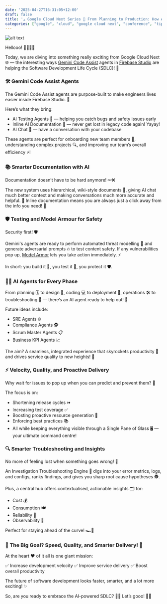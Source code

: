 ```yaml
---
date: '2025-04-27T16:31:05+12:00'
draft: false
title: '☁ Google Cloud Next Series 🚀 From Planning to Production: How AI Agents Are Transforming the SDLC 🌐🚀"'
categories: ["google", "cloud", "google cloud next", "conference", "tips", "ai", "sdlc", "firebase", "software engineers"]
---
```


![alt text](/assets/images/eevee-and-charizard-working-with-ai-agents.png)

Hellooo! 👩‍💻👨‍💻

Today, we are diving into something really exciting from Google Cloud Next 🌐 — the interesting ways [Gemini Code Assist](https://developers.google.com/gemini-code-assist/docs/overview) agents in [Firebase Studio](https://firebase.google.com/) are helping the Software Development Life Cycle (SDLC)! 🎉

### 🛠️ Gemini Code Assist Agents
The Gemini Code Assist agents are purpose-built to make engineers lives easier inside Firebase Studio. 🚀 

Here’s what they bring:

- AI Testing Agents 🧪 — helping you catch bugs and safety issues early
- Inline AI Documentation 📄 — never get lost in legacy code again! Yayay!
- AI Chat 💬 — have a conversation with your codebase

These agents are perfect for onboarding new team members 👥, understanding complex projects 🔍, and improving our team’s overall efficiency ⚡!

### 📚 Smarter Documentation with AI
Documentation doesn’t have to be hard anymore! 💤❌

The new system uses hierarchical, wiki-style documents 📖, giving AI chat much better context and making conversations much more accurate and helpful. 🎯 Inline documentation means you are always just a click away from the info you need! 🙌

### 🛡️ Testing and Model Armour for Safety
Security first! 🛡️

Gemini's agents are ready to perform automated threat modelling 🧨 and generate adversarial prompts 🔥 to test content safety. If any vulnerabilities pop up, [Model Armor](https://cloud.google.com/security-command-center/docs/model-armor-overview) lets you take action immediately. ⚡

In short: you build it 🔨, you test it 🧪, you protect it 🛡️.

### 👩‍💻 AI Agents for Every Phase
From planning 🗓️ to design 🎨, coding 💻 to deployment 🚀, operations 🛠️ to troubleshooting 🧩 — there’s an AI agent ready to help out! 🤖

Future ideas include:
- SRE Agents 🌐
- Compliance Agents 🕵️
- Scrum Master Agents 📋
- Business KPI Agents 📈

The aim? A seamless, integrated experience that skyrockets productivity 🚀 and drives service quality to new heights! 🌟

### ⚡ Velocity, Quality, and Proactive Delivery
Why wait for issues to pop up when you can predict and prevent them? 🔮

The focus is on:

- Shortening release cycles ⏩
- Increasing test coverage ✅
- Boosting proactive resource generation 🌱
- Enforcing best practices 📚
- All while keeping everything visible through a Single Pane of Glass 🖥️ — your ultimate command centre!

### 🔍 Smarter Troubleshooting and Insights
No more of feeling lost when something goes wrong! 🚫

An Investigation Troubleshooting Engine 🧠 digs into your error metrics, logs, and configs, ranks findings, and gives you sharp root cause hypotheses 🕵️.

Plus, a central hub offers contextualised, actionable insights 🗂️ for:

- Cost 💰
- Consumption 🍽️
- Reliability 🔧
- Observability 👀

Perfect for staying ahead of the curve! 🏎️💨

### 🎯 The Big Goal? Speed, Quality, and Smarter Delivery! 🚀
At the heart ❤️ of it all is one giant mission:

✅ Increase development velocity
✅ Improve service delivery
✅ Boost overall productivity

The future of software development looks faster, smarter, and a lot more exciting! ✨

So, are you ready to embrace the AI-powered SDLC? 🌟👾 Let’s gooo! 🚀💬
